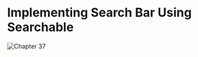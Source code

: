 # Implementing Search Bar Using Searchable
![Chapter 37](https://github.com/user-attachments/assets/94dae8b4-0273-4c97-9c01-a884f8a094cd)
